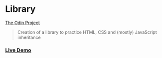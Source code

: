 # Library

[The Odin Project](https://www.theodinproject.com/lessons/node-path-javascript-library)
> Creation of a library to practice HTML, CSS and (mostly) JavaScript inheritance

### [Live Demo](https://filipecabral97.github.io/Library/)